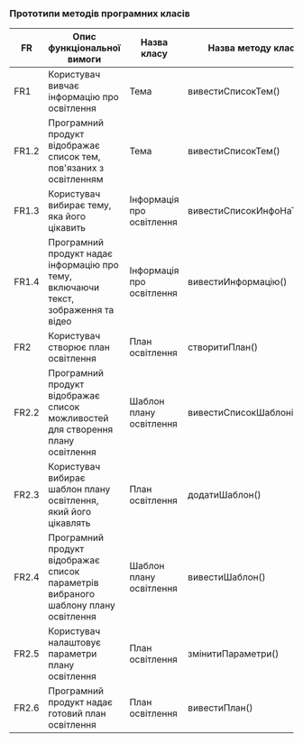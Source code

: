 ### Прототипи методів програмних класів
| FR | Опис функціональної вимоги | Назва класу | Назва методу класу |
| --- | --- | --- | --- |
| FR1 | Користувач вивчає інформацію про освітлення | Тема | вивестиСписокТем() |
| FR1.2 | Програмний продукт відображає список тем, пов'язаних з освітленням | Тема | вивестиСписокТем() |
| FR1.3 | Користувач вибирає тему, яка його цікавить | Інформація про освітлення | вивестиСписокИнфоНаТему() |
| FR1.4 | Програмний продукт надає інформацію про тему, включаючи текст, зображення та відео | Інформація про освітлення | вивестиИнформацію() |
| FR2 | Користувач створює план освітлення | План освітлення | створитиПлан() |
| FR2.2 | Програмний продукт відображає список можливостей для створення плану освітлення | Шаблон плану освітлення | вивестиСписокШаблонів() |
| FR2.3 | Користувач вибирає шаблон плану освітлення, який його цікавлять | План освітлення | додатиШаблон() |
| FR2.4 | Програмний продукт відображає список параметрів вибраного шаблону плану освітлення | Шаблон плану освітлення | вивестиШаблон() |
| FR2.5 | Користувач налаштовує параметри плану освітлення | План освітлення | змінитиПараметри() |
| FR2.6 | Програмний продукт надає готовий план освітлення | План освітлення | вивестиПлан() |
